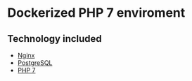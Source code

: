 # Dockerized PHP 7 enviroment
## Technology included

* [Nginx](http://nginx.org/)
* [PostgreSQL](https://www.postgresql.org/)
* [PHP 7](http://php.net/)
